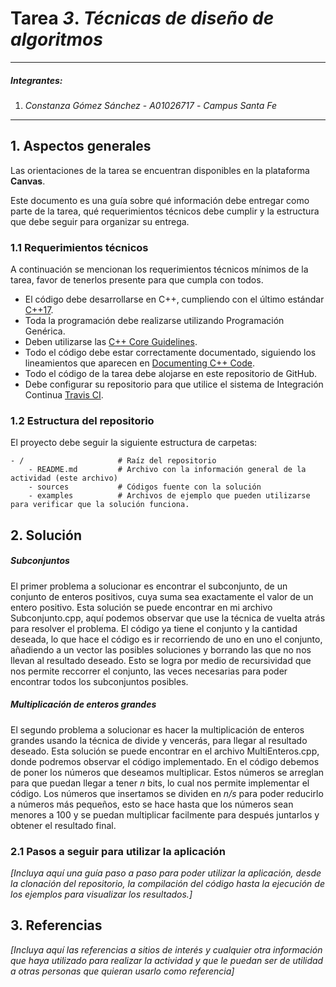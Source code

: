 # Tarea *3*. *Técnicas de diseño de algoritmos*

---

##### Integrantes:
1. *Constanza Gómez Sánchez* - *A01026717* - *Campus Santa Fe*

---
## 1. Aspectos generales

Las orientaciones de la tarea se encuentran disponibles en la plataforma **Canvas**.

Este documento es una guía sobre qué información debe entregar como parte de la tarea, qué requerimientos técnicos debe cumplir y la estructura que debe seguir para organizar su entrega.


### 1.1 Requerimientos técnicos

A continuación se mencionan los requerimientos técnicos mínimos de la tarea, favor de tenerlos presente para que cumpla con todos.

* El código debe desarrollarse en C++, cumpliendo con el último estándar [C++17](https://isocpp.org/std/the-standard).
* Toda la programación debe realizarse utilizando Programación Genérica.
* Deben utilizarse las [C++ Core Guidelines](https://github.com/isocpp/CppCoreGuidelines/blob/master/CppCoreGuidelines.md).
* Todo el código debe estar correctamente documentado, siguiendo los lineamientos que aparecen en [Documenting C++ Code](https://developer.lsst.io/cpp/api-docs.html).
* Todo el código de la tarea debe alojarse en este repositorio de GitHub.
* Debe configurar su repositorio para que utilice el sistema de Integración Continua [Travis CI](https://travis-ci.org/).

### 1.2 Estructura del repositorio

El proyecto debe seguir la siguiente estructura de carpetas:
```
- / 			        # Raíz del repositorio
    - README.md			# Archivo con la información general de la actividad (este archivo)
    - sources  			# Códigos fuente con la solución
    - examples			# Archivos de ejemplo que pueden utilizarse para verificar que la solución funciona.
```

## 2. Solución

##### Subconjuntos

El primer problema a solucionar es encontrar el subconjunto, de un conjunto de enteros positivos, cuya suma sea exactamente el valor de un entero positivo. Esta solución se puede encontrar en mi archivo Subconjunto.cpp, aquí podemos observar que use la técnica de vuelta atrás para resolver el problema. El código ya tiene el conjunto y la cantidad deseada, lo que hace el código es ir recorriendo de uno en uno el conjunto, añadiendo a un vector las posibles soluciones y borrando las que no nos llevan al resultado deseado. Esto se logra por medio de recursividad que nos permite reccorrer el conjunto, las veces necesarias para poder encontrar todos los subconjuntos posibles.

##### Multiplicación de enteros grandes

El segundo problema a solucionar es hacer la multiplicación de enteros grandes usando la técnica de divide y vencerás, para llegar al resultado deseado. Esta solución se puede encontrar en el archivo MultiEnteros.cpp, donde podremos observar el código implementado.
En el código debemos de poner los números que deseamos multiplicar. Estos números se arreglan para que puedan llegar a tener *n* bits, lo cual nos permite implementar el código. Los números que insertamos se dividen en *n/s* para poder reducirlo a números más pequeños, esto se hace hasta que los números sean menores a 100 y se puedan multiplicar facilmente para después juntarlos y obtener el resultado final.

### 2.1 Pasos a seguir para utilizar la aplicación

*[Incluya aquí una guía paso a paso para poder utilizar la aplicación, desde la clonación del repositorio, la compilación del código hasta la ejecución de los ejemplos para visualizar los resultados.]*

## 3. Referencias

*[Incluya aquí las referencias a sitios de interés y cualquier otra información que haya utilizado para realizar la actividad y que le puedan ser de utilidad a otras personas que quieran usarlo como referencia]*
